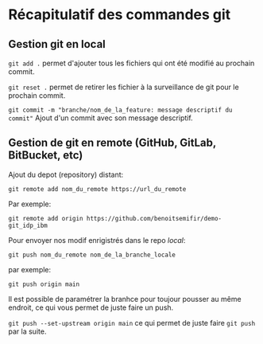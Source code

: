 # Récapitulatif des commandes git

## Gestion git en local

`git add .` permet d'ajouter tous les fichiers qui ont été modifié au prochain commit.

`git reset .` permet de retirer les fichier à la surveillance de git pour le prochain commit.

`git commit -m "branche/nom_de_la_feature: message descriptif du commit"` Ajout d'un commit avec son message descriptif.

## Gestion de git en remote (GitHub, GitLab, BitBucket, etc)

Ajout du depot (repository) distant:

`git remote add nom_du_remote https://url_du_remote`

Par exemple:

`git remote add origin https://github.com/benoitsemifir/demo-git_idp_ibm`

Pour envoyer nos modif enrigistrés dans le repo *local*:

`git push nom_du_remote nom_de_la_branche_locale`

par exemple:

`git push origin main`

Il est possible de paramétrer la branhce pour toujour pousser au même endroit, ce qui vous permet de juste faire un push.

`git push --set-upstream origin main` ce qui permet de juste faire `git push` par la suite.
